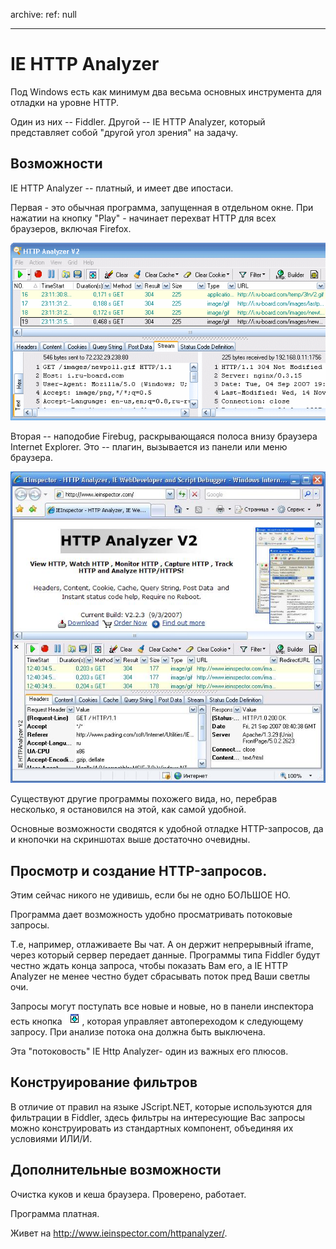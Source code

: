 archive:
  ref: null

---

# IE HTTP Analyzer

Под Windows есть как минимум два весьма основных инструмента для отладки на уровне HTTP.

Один из них -- Fiddler. Другой -- IE HTTP Analyzer, который представляет собой "другой угол зрения" на задачу.

## Возможности
IE HTTP Analyzer -- платный, и имеет две ипостаси.

Первая - это обычная программа, запущенная в отдельном окне. При нажатии на кнопку "Play" - начинает перехват HTTP для всех браузеров, включая Firefox.

![](ie-http-analyzer.gif)

Вторая -- наподобие Firebug, раскрывающаяся полоса внизу браузера Internet Explorer. Это -- плагин, вызывается из панели или меню браузера.

![](ie-http-analyzer-2.gif)

Существуют другие программы похожего вида, но, перебрав несколько, я остановился на этой, как самой удобной.

Основные возможности сводятся к удобной отладке HTTP-запросов, да и кнопочки на скриншотах выше достаточно очевидны.

## Просмотр и создание HTTP-запросов.
Этим сейчас никого не удивишь, если бы не одно БОЛЬШОЕ НО.

Программа дает возможность удобно просматривать потоковые запросы.

Т.е, например,  отлаживаете Вы чат. А он держит непрерывный iframe, через который сервер передает данные. Программы типа Fiddler будут честно ждать конца запроса, чтобы показать Вам его, а IE HTTP Analyzer не менее честно будет сбрасывать поток пред Ваши светлы очи.

Запросы могут поступать все новые и новые, но в панели инспектора есть кнопка ![](ie-http-analyzer-3.gif), которая управляет автопереходом к следующему запросу. При анализе потока она должна быть выключена.

Эта "потоковость" IE Http Analyzer- один из важных его плюсов.

## Конструирование фильтров

В отличие от правил на языке JScript.NET, которые используются для фильтрации в Fiddler, здесь фильтры на интересующие Вас запросы можно конструировать из стандартных компонент, объединяя их условиями ИЛИ/И.

## Дополнительные возможности
Очистка куков и кеша браузера. Проверено, работает.

Программа платная.

Живет на <a href="http://www.ieinspector.com/httpanalyzer/">http://www.ieinspector.com/httpanalyzer/</a>.